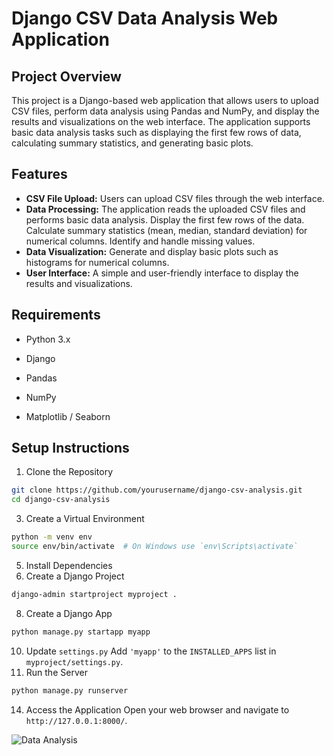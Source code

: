 # Django CSV Data Analysis Web Application

## Project Overview

This project is a Django-based web application that allows users to upload CSV files, perform data analysis using Pandas and NumPy, and display the results and visualizations on the web interface. The application supports basic data analysis tasks such as displaying the first few rows of data, calculating summary statistics, and generating basic plots.

## Features

+ **CSV File Upload:** Users can upload CSV files through the web interface.
+ **Data Processing:** The application reads the uploaded CSV files and performs basic data analysis. Display the first few rows of the data. Calculate summary statistics (mean, median, standard deviation) for numerical columns. Identify and handle missing values.
+ **Data Visualization:** Generate and display basic plots such as histograms for numerical columns.
+ **User Interface:** A simple and user-friendly interface to display the results and visualizations.

## Requirements

- Python 3.x
* Django
+ Pandas
- NumPy
+ Matplotlib / Seaborn

## Setup Instructions

1. Clone the Repository
```bash
git clone https://github.com/yourusername/django-csv-analysis.git
cd django-csv-analysis
```
3. Create a Virtual Environment
```bash
python -m venv env
source env/bin/activate  # On Windows use `env\Scripts\activate`
```
5. Install Dependencies
6. Create a Django Project
```bash
django-admin startproject myproject .
```
8. Create a Django App
```bash
python manage.py startapp myapp
```
10. Update `settings.py`
Add `'myapp'` to the `INSTALLED_APPS` list in `myproject/settings.py`.
12. Run the Server
```bash
python manage.py runserver
```
14. Access the Application
Open your web browser and navigate to `http://127.0.0.1:8000/`.

<picture>
 <source media="(prefers-color-scheme: dark)" srcset="C:\Users\Pereira\Desktop">
 <source media="(prefers-color-scheme: light)" srcset="C:\Users\Pereira\Desktop">
 <img alt="Data Analysis" src="C:\Users\Pereira\Desktop">
</picture>
